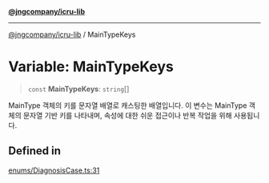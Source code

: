 [**@jngcompany/icru-lib**](../README.md)

***

[@jngcompany/icru-lib](../globals.md) / MainTypeKeys

# Variable: MainTypeKeys

> `const` **MainTypeKeys**: `string`[]

MainType 객체의 키를 문자열 배열로 캐스팅한 배열입니다.
이 변수는 MainType 객체의 문자열 기반 키를 나타내며,
속성에 대한 쉬운 접근이나 반복 작업을 위해 사용됩니다.

## Defined in

[enums/DiagnosisCase.ts:31](https://github.com/jngcompany/icru-lib/blob/cee5a8006a4970de6269ef7414374f6c7339529e/src/enums/DiagnosisCase.ts#L31)
